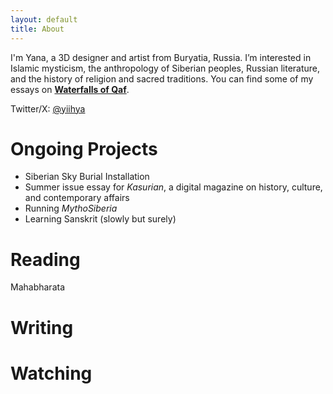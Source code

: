 ```yaml
---
layout: default
title: About
---
```

I'm Yana, a 3D designer and artist from Buryatia, Russia. I’m interested in Islamic mysticism, the anthropology of Siberian peoples, Russian literature, and the history of religion and sacred traditions. You can find some of my essays on [**Waterfalls of Qaf**](https://waterfallsofqaf.substack.com/).

Twitter/X: [@yiihya](https://twitter.com/yiihya)

# Ongoing Projects

- Siberian Sky Burial Installation
- Summer issue essay for _Kasurian_, a digital magazine on history, culture, and contemporary affairs
- Running _MythoSiberia_
- Learning Sanskrit (slowly but surely)

# Reading

Mahabharata
# Writing

# Watching